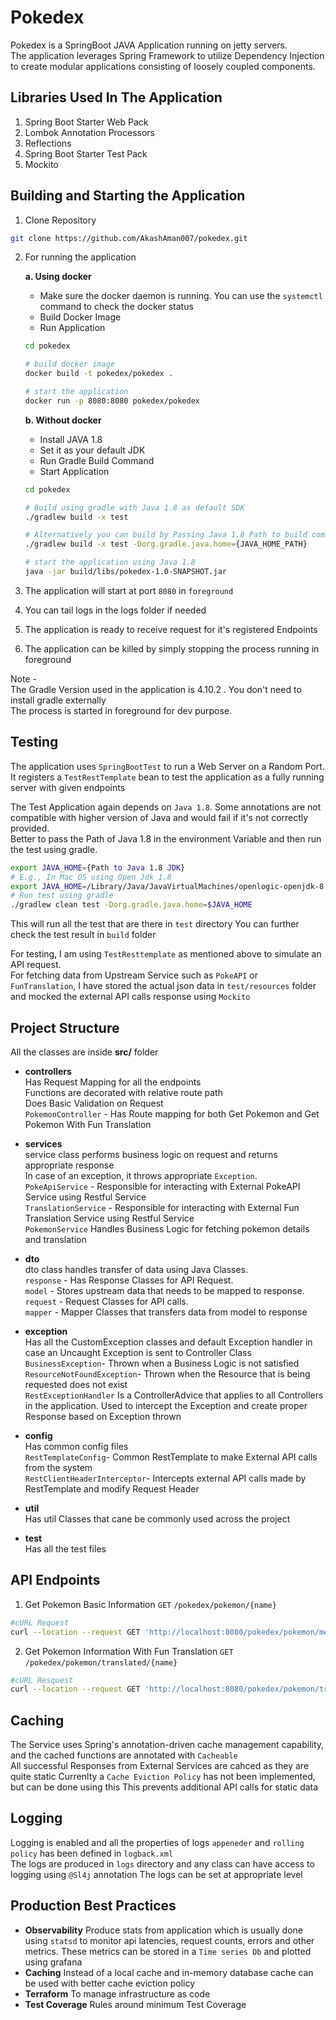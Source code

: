 # Pokedex

Pokedex is a SpringBoot JAVA Application running on jetty servers.\
The application leverages Spring Framework to utilize Dependency Injection to create modular applications consisting of loosely coupled components.

## Libraries Used In The Application

1. Spring Boot Starter Web Pack
2. Lombok Annotation Processors
3. Reflections
3. Spring Boot Starter Test Pack
4. Mockito

## Building and Starting the Application

1. Clone Repository
``` bash
git clone https://github.com/AkashAman007/pokedex.git
```
2. For running the application
   
   **a. Using docker**
   - Make sure the docker daemon is running. You can use the `systemctl` command to check the docker status
   - Build Docker Image
   - Run Application
    ```bash
    cd pokedex

    # build docker image
    docker build -t pokedex/pokedex .

    # start the application
    docker run -p 8080:8080 pokedex/pokedex
    ```
   **b. Without docker**
   -  Install JAVA 1.8
   - Set it as your default JDK
   - Run Gradle Build Command
   - Start Application
    ```bash
    cd pokedex

    # Build using gradle with Java 1.8 as default SDK
    ./gradlew build -x test

    # Alternatively you can build by Passing Java 1.8 Path to build command
    ./gradlew build -x test -Dorg.gradle.java.home={JAVA_HOME_PATH}
    
    # start the application using Java 1.8
    java -jar build/libs/pokedex-1.0-SNAPSHOT.jar
    ```
3. The application will start at port `8080` in `foreground`
4. You can tail logs in the logs folder if needed
5. The application is ready to receive request for it's registered Endpoints
6. The application can be killed by simply stopping the process running in foreground

Note - \
The Gradle Version used in the application is 4.10.2 . You don't need to install gradle externally\
The process is started in foreground for dev purpose.

## Testing
The application uses `SpringBootTest` to run a Web Server on a Random Port.\
It registers a `TestRestTemplate` bean to test the application as a fully running server with given endpoints

The Test Application again depends on `Java 1.8`.
Some annotations are not compatible with higher version of Java and would fail if it's not correctly provided.\
Better to pass the Path of Java 1.8 in the environment Variable and then run the test using gradle.
```bash
export JAVA_HOME={Path to Java 1.8 JDK}
# E.g., In Mac OS using Open Jdk 1.8
export JAVA_HOME=/Library/Java/JavaVirtualMachines/openlogic-openjdk-8.jdk/Contents/Home
# Run test using gradle
./gradlew clean test -Dorg.gradle.java.home=$JAVA_HOME
```
This will run all the test that are there in `test` directory
You can further check the test result in `build` folder

For testing, I am using `TestResttemplate` as mentioned above to simulate an API request.\
For fetching data from Upstream Service such as `PokeAPI` or `FunTranslation`, I have stored the actual json data in `test/resources` folder and mocked the external API calls response using `Mockito`


## Project Structure
All the classes are inside **src/** folder
- **controllers**\
  Has Request Mapping for all the endpoints\
  Functions are decorated with relative route path\
  Does Basic Validation on Request\
  `PokemonController` - Has Route mapping for both Get Pokemon and Get Pokemon With Fun Translation

- **services**\
  service class performs business logic on request and returns appropriate response\
  In case of an exception, it throws appropriate `Exception`.\
  `PokeApiService` - Responsible for interacting with External PokeAPI Service using Restful Service\
  `TranslationService` - Responsible for interacting with External Fun Translation Service using Restful Service\
  `PokemonService` Handles Business Logic for fetching pokemon details and translation

- **dto**\
  dto class handles transfer of data using Java Classes.\
  `response` - Has Response Classes for API Request.\
  `model` - Stores upstream data that needs to be mapped to response.\
  `request` - Request Classes for API calls.\
  `mapper` - Mapper Classes that transfers data from model to response

- **exception**\
  Has all the CustomException classes and default Exception handler in case an Uncaught Exception is sent to Controller Class\
  `BusinessException`- Thrown when a Business Logic is not satisfied\
  `ResourceNotFoundException`- Thrown when the Resource that is being requested does not exist\
  `RestExceptionHandler` Is a ControllerAdvice that applies to all Controllers in the application. Used to intercept the Exception and create proper Response based on Exception thrown

- **config**\
  Has common config files\
  `RestTemplateConfig`- Common RestTemplate to make External API calls from the system\
  `RestClientHeaderInterceptor`- Intercepts external API calls made by RestTemplate and modify Request Header

- **util**\
  Has util Classes that cane be commonly used across the project

- **test**\
  Has all the test files

## API Endpoints
1. Get Pokemon Basic Information
   `GET` `/pokedex/pokemon/{name}`
```bash
#cURL Request
curl --location --request GET 'http://localhost:8080/pokedex/pokemon/mewtwo'
```
2. Get Pokemon Information With Fun Translation
   `GET` `/pokedex/pokemon/translated/{name}`
```bash
#cURL Resquest
curl --location --request GET 'http://localhost:8080/pokedex/pokemon/translated/bulbasaur'
```

## Caching
The Service uses Spring's annotation-driven cache management capability, and the cached functions are annotated with
`Cacheable`\
All successful Responses from External Services are cahced as they are quite static
Currenlty a `Cache Eviction Policy` has not been implemented, but can be done using this
This prevents additional API calls for static data

## Logging
Logging is enabled and all the properties of logs `appeneder` and `rolling policy` has been defined in `logback.xml`\
The logs are produced in `logs` directory and any class can have access to logging using `@Sl4j` annotation
The logs can be set at appropriate level
## Production Best Practices
- **Observability** Produce stats from application which is usually done using `statsd` to monitor api latencies, request counts, errors and other metrics. These metrics can be stored in a `Time series Db` and plotted using grafana
- **Caching** Instead of a local cache and in-memory database cache can be used with better cache eviction policy
- **Terraform** To manage infrastructure as code
- **Test Coverage** Rules around minimum Test Coverage
